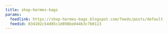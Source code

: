 ```yaml
---
title: shop-hermes-bags
params:
  feedlink: https://shop-hermes-bags.blogspot.com/feeds/posts/default
  feedid: 034102c54d85c1d898be844b3c7b0113
---
```

